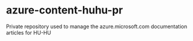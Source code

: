 azure-content-huhu-pr
=====================

Private repository used to manage the azure.microsoft.com documentation articles for HU-HU
